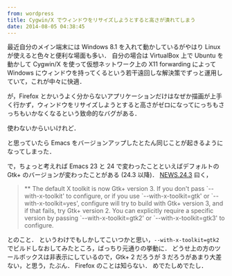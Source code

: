 ```yaml
---
from: wordpress
title: Cygwin/X でウィンドウをリサイズしようとすると高さが潰れてしまう
date: 2014-08-05 04:38:45
---
```


最近自分のメイン端末には Windows 8.1 を入れて動かしているがやはり Linux が使えると色々と便利な場面も多い．
自分の場合は VirtualBox 上で Ubuntu を動かして Cygwin/X を使って仮想ネットワーク上の X11 forwarding によって Windows にウィンドウを持ってくるという若干遠回しな解決策でずっと運用していて，これが中々に快適．

が，Firefox とかいうよく分からないアプリケーションだけはなぜか描画が上手く行かず，ウィンドウをリサイズしようとすると高さがゼロになってにっちもさっちもいかなくなるという致命的なバグがある．

使わないからいいけれど．

と思っていたら Emacs をバージョンアップしたとたん同じことが起きるようになってしまった．

<!--more-->

で，ちょっと考えれば Emacs 23 と 24 で変わったことといえばデフォルトの Gtk+ のバージョンが変わったことがある (24.3 以降)．
<a href="http://www.gnu.org/software/emacs/news/NEWS.24.3">NEWS.24.3</a> 曰く，

<blockquote>
** The default X toolkit is now Gtk+ version 3.
If you don't pass `--with-x-toolkit' to configure, or if you use
`--with-x-toolkit=gtk' or `--with-x-toolkit=yes', configure will try
to build with Gtk+ version 3, and if that fails, try Gtk+ version 2.
You can explicitly require a specific version by passing
`--with-x-toolkit=gtk2' or `--with-x-toolkit=gtk3' to configure.
</blockquote>

とのこと．
というわけでもしかしてこいつかと思い，<code>--with-x-toolkit=gtk2</code> でビルドしなおしてみたところ，ばっちり元通りの挙動に．
どうせ上の方のツールボックスは非表示にしているので，Gtk+ 2 だろうが 3 だろうがあまり大差ない，と思う，たぶん．
Firefox のことは知らない．
めでたしめでたし．
